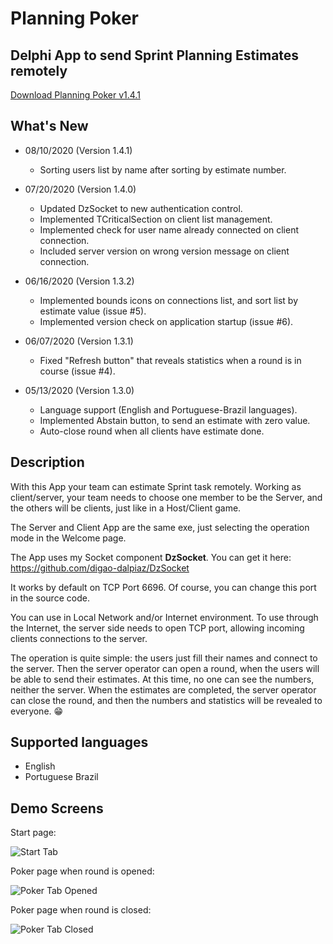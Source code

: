 
# Planning Poker

## Delphi App to send Sprint Planning Estimates remotely

[Download Planning Poker v1.4.1](https://github.com/digao-dalpiaz/Planning-Poker/releases/download/v1.4.1/PlanningPoker.exe)

## What's New

- 08/10/2020 (Version 1.4.1)

   - Sorting users list by name after sorting by estimate number.

- 07/20/2020 (Version 1.4.0)

   - Updated DzSocket to new authentication control.
   - Implemented TCriticalSection on client list management.
   - Implemented check for user name already connected on client connection.
   - Included server version on wrong version message on client connection.

- 06/16/2020 (Version 1.3.2)

   - Implemented bounds icons on connections list, and sort list by estimate value (issue #5).
   - Implemented version check on application startup (issue #6).

- 06/07/2020 (Version 1.3.1)

   - Fixed "Refresh button" that reveals statistics when a round is in course (issue #4).

- 05/13/2020 (Version 1.3.0)

   - Language support (English and Portuguese-Brazil languages).
   - Implemented Abstain button, to send an estimate with zero value.
   - Auto-close round when all clients have estimate done.

## Description

With this App your team can estimate Sprint task remotely.
Working as client/server, your team needs to choose one member to be the Server, and the others will be clients, just like in a Host/Client game.

The Server and Client App are the same exe, just selecting the operation mode in the Welcome page.

The App uses my Socket component **DzSocket**.
You can get it here: https://github.com/digao-dalpiaz/DzSocket

It works by default on TCP Port 6696. Of course, you can change this port in the source code.

You can use in Local Network and/or Internet environment. To use through the Internet, the server side needs to open TCP port, allowing incoming clients connections to the server.

The operation is quite simple: the users just fill their names and connect to the server. Then the server operator can open a round, when the users will be able to send their estimates. At this time, no one can see the numbers, neither the server. When the estimates are completed, the server operator can close the round, and then the numbers and statistics will be revealed to everyone. :grin:

## Supported languages

- English
- Portuguese Brazil

## Demo Screens

Start page:

![Start Tab](images/start_tab.png)

Poker page when round is opened:

![Poker Tab Opened](images/poker_tab_opened.png)

Poker page when round is closed:

![Poker Tab Closed](images/poker_tab_closed.png)
